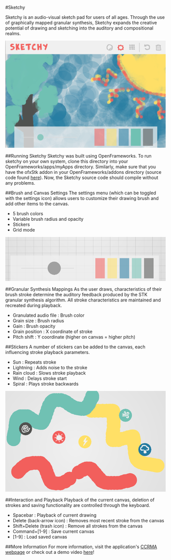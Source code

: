 #Sketchy

Sketchy is an audio-visual sketch pad for users of all ages. Through the use of graphically mapped granular synthesis, 
Sketchy expands the creative potential of drawing and sketching into the auditory and compositional realms. 

![Demo Screenshot](https://github.com/graham-davis/sketchy/blob/master/bin/screenshots/demo.png "Sketchy")

##Running Sketchy
Sketchy was built using OpenFrameworks. To run sketchy on your own system, clone this directory into your 
OpenFrameworks/apps/myApps directory. Similarly, make sure that you have the ofxStk addon in your OpenFrameworks/addons
directory (source code found [here](https://github.com/Ahbee/ofxStk)). Now, the Sketchy source code should 
compile without any problems.

##Brush and Canvas Settings
The settings menu (which can be toggled with the settings icon) allows users to customize their drawing brush and
add other items to the canvas.
<ul>
<li>5 brush colors</li>
<li>Variable brush radius and opacity</li>
<li>Stickers</li>
<li>Grid mode</li>
</ul>

![Settings Screenshot](https://github.com/graham-davis/sketchy/blob/master/bin/screenshots/settings.png "Sketchy")


##Granular Synthesis Mappings
As the user draws, characteristics of their brush stroke determine the auditory feedback produced by the STK 
granular synthesis algorithm. All stroke characteristics are maintained and recreated during playback.
<ul>
<li>Granulated audio file : Brush color</li>
<li>Grain size : Brush radius</li>
<li>Gain : Brush opacity</li>
<li>Grain position : X coordinate of stroke</li>
<li>Pitch shift : Y coordinate (higher on canvas = higher pitch)</li>
</ul>

##Stickers
A number of stickers can be added to the canvas, each influencing stroke playback parameters.
<ul>
<li>Sun : Repeats stroke</li>
<li>Lightning : Adds noise to the stroke</li>
<li>Rain cloud : Slows stroke playback</li>
<li>Wind : Delays stroke start</li>
<li>Spiral : Plays stroke backwards</li>
</ul>

![Stickers Screenshot](https://github.com/graham-davis/sketchy/blob/master/bin/screenshots/stickers.png "Sketchy")

##Interaction and Playback
Playback of the current canvas, deletion of strokes and saving functionality are controlled through the keyboard. 
<ul>
<li>Spacebar : Playback of current drawing</li>
<li>Delete (back-arrow icon) : Removes most recent stroke from the canvas</li>
<li>Shift+Delete (trash icon) : Remove all strokes from the canvas</li>
<li>Command+[1-9] : Save current canvas</li>
<li>[1-9] : Load saved canvas
</ul>

##More Information
For more information, visit the application's [CCRMA webpage](https://ccrma.stanford.edu/~gbdavis/sketchy) or check out
a demo video [here](...)!
